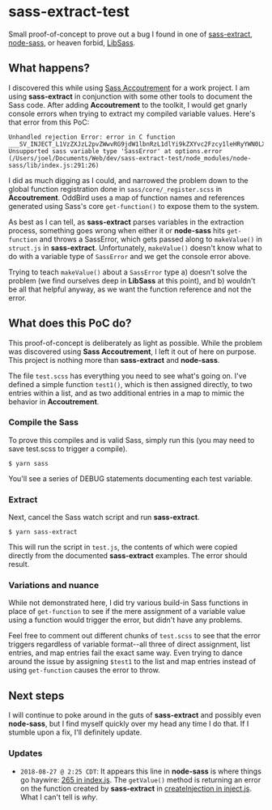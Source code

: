 # sass-extract-test

Small proof-of-concept to prove out a bug I found in one of [sass-extract](https://github.com/jgranstrom/sass-extract/), [node-sass](https://github.com/sass/node-sass), or heaven forbid, [LibSass](https://github.com/sass/libsass).

## What happens?

I discovered this while using [Sass Accoutrement](https://github.com/oddbird/accoutrement) for a work project. I am using **sass-extract** in conjunction with some other tools to document the Sass code. After adding **Accoutrement** to the toolkit, I would get gnarly console errors when trying to extract my compiled variable values. Here's that error from this PoC:

```
Unhandled rejection Error: error in C function ___SV_INJECT_L1VzZXJzL2pvZWwvRG9jdW1lbnRzL1dlYi9kZXYvc2Fzcy1leHRyYWN0LXRlc3QvdGVzdC5zY3Nz_IG_test1_0: Unsupported sass variable type 'SassError' at options.error (/Users/joel/Documents/Web/dev/sass-extract-test/node_modules/node-sass/lib/index.js:291:26)
```

I did as much digging as I could, and narrowed the problem down to the global function registration done in `sass/core/_register.scss` in **Accoutrement**. OddBird uses a map of function names and references generated using Sass's core `get-function()` to expose them to the system.

As best as I can tell, as **sass-extract** parses variables in the extraction process, something goes wrong when either it or **node-sass** hits `get-function` and throws a SassError, which gets passed along to `makeValue()` in `struct.js` in **sass-extract**. Unfortunately, `makeValue()` doesn't know what to do with a variable type of `SassError` and we get the console error above.

Trying to teach `makeValue()` about a `SassError` type a) doesn't solve the problem (we find ourselves deep in **LibSass** at this point), and b) wouldn't be all that helpful anyway, as we want the function reference and not the error.

## What does this PoC do?

This proof-of-concept is deliberately as light as possible. While the problem was discovered using **Sass Accoutrement**, I left it out of here on purpose. This project is nothing more than **sass-extract** and **node-sass**.

The file `test.scss` has everything you need to see what's going on. I've defined a simple function `test1()`, which is then assigned directly, to two entries within a list, and as two additional entries in a map to mimic the behavior in **Accoutrement**.

### Compile the Sass

To prove this compiles and is valid Sass, simply run this (you may need to save test.scss to trigger a compile).

```
$ yarn sass
```

You'll see a series of DEBUG statements documenting each test variable.

### Extract

Next, cancel the Sass watch script and run **sass-extract**.

```
$ yarn sass-extract
```

This will run the script in `test.js`, the contents of which were copied directly from the documented **sass-extract** examples. The error should result.

### Variations and nuance

While not demonstrated here, I did try various build-in Sass functions in place of `get-function` to see if the mere assignment of a variable value using a function would trigger the error, but didn't have any problems.

Feel free to comment out different chunks of `test.scss` to see that the error triggers regardless of variable format--all three of direct assignment, list entries, and map entries fail the exact same way. Even trying to dance around the issue by assigning `$test1` to the list and map entries instead of using `get-function` causes the error to throw.

## Next steps

I will continue to poke around in the guts of **sass-extract** and possibly even **node-sass**, but I find myself quickly over my head any time I do that. If I stumble upon a fix, I'll definitely update.

### Updates

- `2018-08-27 @ 2:25 CDT`: It appears this line in **node-sass** is where things go haywire: [265 in index.js](https://github.com/sass/node-sass/blob/master/lib/index.js#L265). The `getValue()` method is returning an error on the function created by **sass-extract** in [createInjection in inject.js](https://github.com/jgranstrom/sass-extract/blob/master/src/inject.js#L12). What I can't tell is _why_.
